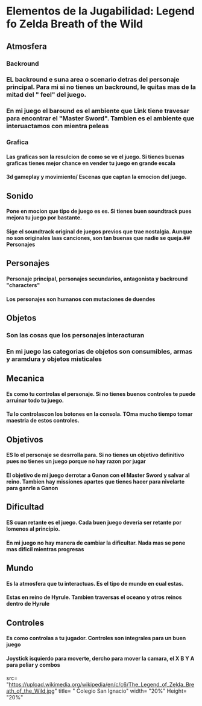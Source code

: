 # Elementos de la Jugabilidad: Legend fo Zelda  Breath of the Wild 

## Atmosfera 

### Backround 

### EL backround e suna area o scenario detras del personaje principal. Para mi si no tienes un backround, le quitas mas de la mitad del " feel" del juego.

### En mi juego el baround es el ambiente que Link tiene travesar para encontrar el "Master Sword". Tambien es el ambiente que interuactamos con mientra peleas 

### Grafica 

#### Las graficas son la resulcion de como se ve el juego. Si tienes buenas graficas tienes mejor chance en vender tu juego en grande escala 

#### 3d gameplay y movimiento/ Escenas que captan la emocion del juego.

## Sonido
#### Pone en mocion que tipo de juego es es. Si tienes buen soundtrack pues mejora tu juego por bastante.
#### Sige el soundtrack original de juegos previos que trae nostalgia. Aunque no son originales laas canciones, son tan buenas que nadie se queja.## Personajes 

## Personajes 
#### Personaje principal, personajes secundarios, antagonista y backround "characters"
#### Los personajes son humanos con mutaciones de duendes

## Objetos 
### Son las cosas que los personajes interacturan
### En mi juego las categorias de objetos son consumibles, armas y aramdura y objetos misticales

## Mecanica
#### Es como tu controlas el personaje. Si no tienes buenos controles te puede arruinar todo tu juego.
#### Tu lo controlascon los botones en la consola. TOma mucho tiempo tomar maestria de estos controles.

## Objetivos
#### ES lo el personaje se desrrolla para. Si no tienes un objetivo definitivo pues no tienes un juego porque no hay razon por jugar 
#### El objetivo de mi juego derrotar a Ganon con el Master Sword y salvar al reino. Tambien hay missiones apartes que tienes hacer para nivelarte para ganrle a Ganon

## Dificultad 
#### ES cuan retante es el juego. Cada buen juego deveria ser retante por lomenos al principio.
#### En mi juego no hay manera de cambiar la dificultar. Nada mas se pone mas dificil mientras progresas

## Mundo 
#### Es la atmosfera que tu interactuas. Es el tipo de mundo en cual estas.
####  Estas en reino de Hyrule. Tambien traversas el oceano y otros reinos dentro de Hyrule

## Controles 
#### Es como controlas a tu jugador. Controles son integrales para un buen juego 
#### Joystick isquierdo para moverte, dercho para mover la camara, el  X B Y A para peliar y combos 

src= "https://upload.wikimedia.org/wikipedia/en/c/c6/The_Legend_of_Zelda_Breath_of_the_Wild.jpg"
title= " Colegio San Ignacio"
width= "20%"
Height= "20%"
